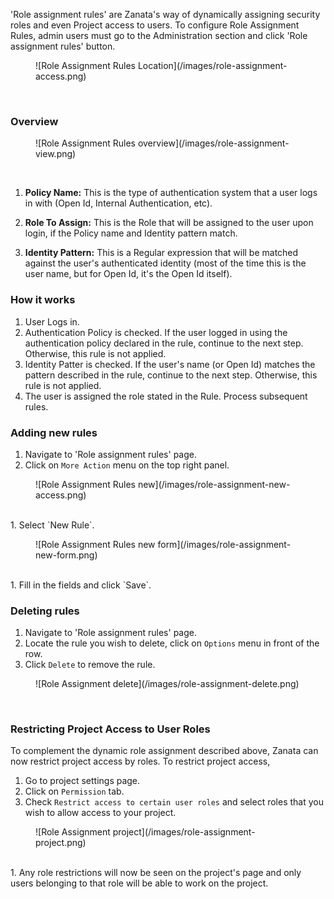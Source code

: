 'Role assignment rules' are Zanata's way of dynamically assigning security roles and even Project access to users. 
To configure Role Assignment Rules, admin users must go to the Administration section and click 'Role assignment rules' button.
<figure>
![Role Assignment Rules Location](/images/role-assignment-access.png)
</figure>
<br/>


### Overview
<figure>
![Role Assignment Rules overview](/images/role-assignment-view.png)
</figure>
<br/>

1. **Policy Name:** This is the type of authentication system that a user logs in with (Open Id, Internal Authentication, etc).

2. **Role To Assign:** This is the Role that will be assigned to the user upon login, if the Policy name and Identity pattern match.

3. **Identity Pattern:** This is a Regular expression that will be matched against the user's authenticated identity (most of the time this is the user name, but for Open Id, it's the Open Id itself).


### How it works

1. User Logs in.
2. Authentication Policy is checked. If the user logged in using the authentication policy declared in the rule, continue to the next step. Otherwise, this rule is not applied.
3. Identity Patter is checked. If the user's name (or Open Id) matches the pattern described in the rule, continue to the next step. Otherwise, this rule is not applied.
4. The user is assigned the role stated in the Rule. Process subsequent rules.

### Adding new rules

1. Navigate to 'Role assignment rules' page.
1. Click on `More Action` menu on the top right panel.
<figure>
![Role Assignment Rules new](/images/role-assignment-new-access.png)
</figure>
<br/>
1. Select `New Rule`.
<figure>
![Role Assignment Rules new form](/images/role-assignment-new-form.png)
</figure>
<br/>
1. Fill in the fields and click `Save`.

### Deleting rules

1. Navigate to 'Role assignment rules' page.
1. Locate the rule you wish to delete, click on `Options` menu in front of the row.
1. Click `Delete` to remove the rule.
<figure>
![Role Assignment delete](/images/role-assignment-delete.png)
</figure>
<br/>


### Restricting Project Access to User Roles

To complement the dynamic role assignment described above, Zanata can now restrict project access by roles. 
To restrict project access,

1. Go to project settings page.
1. Click on `Permission` tab.
1. Check `Restrict access to certain user roles` and select roles that you wish to allow access to your project.
<figure>
![Role Assignment project](/images/role-assignment-project.png)
</figure>
<br/>
1. Any role restrictions will now be seen on the project's page and only users belonging to that role will be able to work on the project.